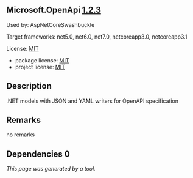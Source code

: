 Microsoft.OpenApi [1.2.3](https://www.nuget.org/packages/Microsoft.OpenApi/1.2.3)
--------------------

Used by: AspNetCoreSwashbuckle

Target frameworks: net5.0, net6.0, net7.0, netcoreapp3.0, netcoreapp3.1

License: [MIT](../../../../licenses/mit) 

- package license: [MIT](https://raw.githubusercontent.com/Microsoft/OpenAPI.NET/master/LICENSE) 
- project license: [MIT](https://github.com/Microsoft/OpenAPI.NET) 

Description
-----------
.NET models with JSON and YAML writers for OpenAPI specification

Remarks
-----------
no remarks


Dependencies 0
-----------


*This page was generated by a tool.*